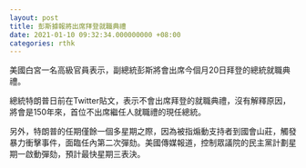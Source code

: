 ```yaml
---
layout: post
title: 彭斯據報將出席拜登就職典禮
date: 2021-01-10 09:32:34.000000000 +08:00
categories: rthk
---
```


美國白宮一名高級官員表示，副總統彭斯將會出席今個月20日拜登的總統就職典禮。

總統特朗普日前在Twitter貼文，表示不會出席拜登的就職典禮，沒有解釋原因，將會是150年來，首位不出席繼任人就職禮的現任總統。

另外，特朗普的任期僅餘一個多星期之際，因為被指煽動支持者到國會山莊，觸發暴力衝擊事件，面臨任內第二次彈劾。美國傳媒報道，控制眾議院的民主黨計劃星期一啟動彈劾，預計最快星期三表決。
